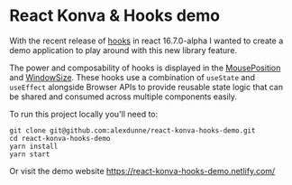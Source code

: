 # React Konva & Hooks demo

With the recent release of [hooks](https://reactjs.org/docs/hooks-overview.html) in react 16.7.0-alpha I wanted to create a demo application to play around with this new library feature.

The power and composability of hooks is displayed in the [MousePosition](https://github.com/alexdunne/react-konva-hooks-demo/blob/master/src/lib/MousePosition.js) and [WindowSize](https://github.com/alexdunne/react-konva-hooks-demo/blob/master/src/lib/WindowSize.js). These hooks use a combination of `useState` and `useEffect` alongside Browser APIs to provide reusable state logic that can be shared and consumed across multiple components easily.

To run this project locally you'll need to:

```
git clone git@github.com:alexdunne/react-konva-hooks-demo.git
cd react-konva-hooks-demo
yarn install
yarn start
```

Or visit the demo website https://react-konva-hooks-demo.netlify.com/
